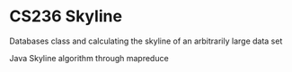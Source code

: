 CS236 Skyline
=======
Databases class and calculating the skyline of an arbitrarily large data set

Java Skyline algorithm through mapreduce
